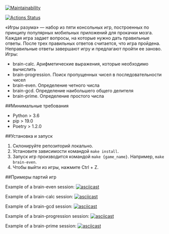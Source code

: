 [![Maintainability](https://api.codeclimate.com/v1/badges/eab001b350e401ee7e57/maintainability)](https://codeclimate.com/github/morin-berk/brain-games/maintainability)

[![Actions Status](https://github.com/morin-berk/brain-games/workflows/hexlet-check/badge.svg)](https://github.com/morin-berk/brain-games/actions)

«Игры разума» — набор из пяти консольных игр, построенных по принципу популярных мобильных приложений для прокачки мозга. Каждая игра задает вопросы, на которые нужно дать правильные ответы. После трех правильных ответов считается, что игра пройдена. Неправильные ответы завершают игру и предлагают пройти ее заново. Игры:

- brain-calc. Арифметические выражения, которые необходимо вычислить
- brain-progression. Поиск пропущенных чисел в последовательности чисел
- brain-even. Определение четного числа
- brain-gcd. Определение наибольшего общего делителя
- brain-prime. Определение простого числа

##Минимальные требования
- Python > 3.6
- pip > 19.0
- Poetry > 1.2.0

##Установка и запуск
1. Склонируйте репозиторий локально.
2. Установите зависимости командой `make install`.
3. Запуск игр производится командой `make {game_name}`. Например, `make brain-even`. 
4. Чтобы выйти из игры, нажмите Ctrl + Z. 

##Примеры партий игр

Example of a brain-even session:
[![asciicast](https://asciinema.org/a/MYh0w0OS89fLj4S9xaHDf5GpX.svg)](https://asciinema.org/a/MYh0w0OS89fLj4S9xaHDf5GpX)

Example of a brain-calc session: 
[![asciicast](https://asciinema.org/a/Pbnj3n6dVwQgVToVzPCKhoODz.svg)](https://asciinema.org/a/Pbnj3n6dVwQgVToVzPCKhoODz)

Example of a brain-gcd session:
[![asciicast](https://asciinema.org/a/6lfus66SvJ7IkQ7GywETZY0EJ.svg)](https://asciinema.org/a/6lfus66SvJ7IkQ7GywETZY0EJ)

Example of a brain-progression session:
[![asciicast](https://asciinema.org/a/8YZdHmoAetAEpSTZL5L2gW66D.svg)](https://asciinema.org/a/8YZdHmoAetAEpSTZL5L2gW66D)

Example of a brain-prime session:
[![asciicast](https://asciinema.org/a/m2dWCQtRirPyAKqA0P98a8P7w.svg)](https://asciinema.org/a/m2dWCQtRirPyAKqA0P98a8P7w)
